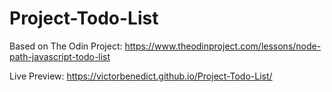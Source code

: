 # Project-Todo-List
Based on The Odin Project: https://www.theodinproject.com/lessons/node-path-javascript-todo-list 

Live Preview: https://victorbenedict.github.io/Project-Todo-List/